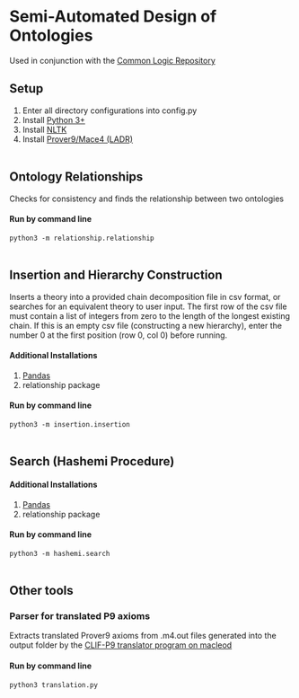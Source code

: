 # Semi-Automated Design of Ontologies
Used in conjunction with the [Common Logic Repository](https://github.com/gruninger/colore)

## Setup 
1. Enter all directory configurations into config.py
2. Install [Python 3+](https://www.python.org/downloads/)
2. Install [NLTK](https://www.nltk.org/install.html)
3. Install [Prover9/Mace4 (LADR)](https://www.cs.unm.edu/~mccune/prover9/download/)
<br><br/>

## Ontology Relationships
Checks for consistency and finds the relationship between two ontologies

#### Run by command line
`python3 -m relationship.relationship`
<br><br/>

## Insertion and Hierarchy Construction
Inserts a theory into a provided chain decomposition file in csv format, or searches for an equivalent theory to user input. 
The first row of the csv file must contain a list of integers from zero to the length of the longest existing chain. 
If this is an empty csv file (constructing a new hierarchy), enter the number 0 at the first position (row 0, col 0) before running.

#### Additional Installations
1. [Pandas](https://pandas.pydata.org/pandas-docs/stable/getting_started/install.html)
2. relationship package

#### Run by command line
`python3 -m insertion.insertion`
<br><br/>

## Search (Hashemi Procedure)

#### Additional Installations
1. [Pandas](https://pandas.pydata.org/pandas-docs/stable/getting_started/install.html)
2. relationship package

#### Run by command line
`python3 -m hashemi.search`
<br><br/>

## Other tools
### Parser for translated P9 axioms
Extracts translated Prover9 axioms from .m4.out files generated into the output folder
by the [CLIF-P9 translator program on macleod](https://github.com/thahmann/macleod/wiki/macleod-python3-(beta)-GUI-setup) 

#### Run by command line
`python3 translation.py`

